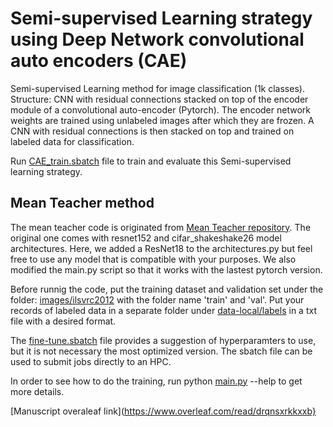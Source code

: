 # Semi-supervised Learning strategy using Deep Network convolutional auto encoders (CAE)
Semi-supervised Learning method for image classification (1k classes). Structure: CNN with residual connections stacked on top of the encoder module of a convolutional auto-encoder (Pytorch). The encoder network weights are trained using unlabeled images after which they are frozen. A CNN with residual connections is then stacked on top and trained on labeled data for classification.

Run [CAE_train.sbatch](./CAE_ResNet/CAE_train.sbatch) file to train and evaluate this Semi-supervised learning strategy.

## Mean Teacher method
The mean teacher code is originated from [Mean Teacher repository](https://github.com/CuriousAI/mean-teacher/tree/master/pytorch). The original one comes with resnet152 and cifar_shakeshake26 model architectures. Here, we added a ResNet18 to the architectures.py but feel free to use any model that is compatible with your purposes. We also modified the main.py script so that it works with the lastest pytorch version.

Before runnig the code, put the training dataset and validation set under the folder: [images/ilsvrc2012](./mean_teacher/data-local/images/ilsvrc2012/) with the folder name 'train' and 'val'. Put your records of labeled data in a separate folder under [data-local/labels](./mean_teacher/data-local/labels/) in a txt file with a desired format.

The [fine-tune.sbatch](./mean_teacher/fine-tune.sbatch) file provides a suggestion of hyperparamters to use, but it is not necessary the most optimized version. The sbatch file can be used to submit jobs directly to an HPC.

In order to see how to do the training, run python [main.py](./mean_teacher/main.py) --help to get more details.

[Manuscript overaleaf link](https://www.overleaf.com/read/drqnsxrkkxxb}

